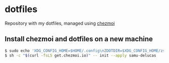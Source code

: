# dotfiles
Repository with my dotfiles, managed using [chezmoi](https://www.chezmoi.io/)

## Install chezmoi and dotfiles on a new machine
``` sh
$ sudo echo 'XDG_CONFIG_HOME=$HOME/.config\nZDOTDIR=$XDG_CONFIG_HOME/zsh' > /etc/zsh/zshenv
$ sh -c "$(curl -fsLS get.chezmoi.io)" -- init --apply samu-delucas
```
